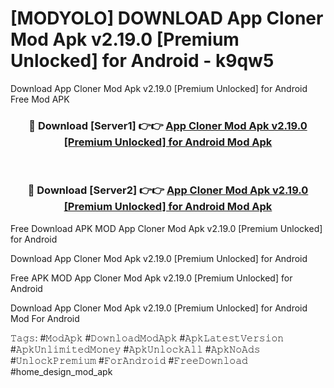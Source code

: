 # [MODYOLO] DOWNLOAD App Cloner Mod Apk v2.19.0 [Premium Unlocked] for Android - k9qw5
Download App Cloner Mod Apk v2.19.0 [Premium Unlocked] for Android Free Mod APK

<div align="center">
<h3>🔴 Download [Server1] 👉👉 <a href="https://apk-comot.site?title=App_Cloner_Mod_Apk_v2.19.0_[Premium_Unlocked]_for_Android">App Cloner Mod Apk v2.19.0 [Premium Unlocked] for Android Mod Apk</a></h3><br>

<h3>🔴 Download [Server2] 👉👉 <a href="https://apk-comot.site?title=App_Cloner_Mod_Apk_v2.19.0_[Premium_Unlocked]_for_Android">App Cloner Mod Apk v2.19.0 [Premium Unlocked] for Android Mod Apk</a></h3>
</div>


Free Download APK MOD App Cloner Mod Apk v2.19.0 [Premium Unlocked] for Android

Download App Cloner Mod Apk v2.19.0 [Premium Unlocked] for Android 

Free APK MOD App Cloner Mod Apk v2.19.0 [Premium Unlocked] for Android 

Download App Cloner Mod Apk v2.19.0 [Premium Unlocked] for Android Mod For Android

𝚃𝚊𝚐𝚜: #𝙼𝚘𝚍𝙰𝚙𝚔 #𝙳𝚘𝚠𝚗𝚕𝚘𝚊𝚍𝙼𝚘𝚍𝙰𝚙𝚔 #𝙰𝚙𝚔𝙻𝚊𝚝𝚎𝚜𝚝𝚅𝚎𝚛𝚜𝚒𝚘𝚗 #𝙰𝚙𝚔𝚄𝚗𝚕𝚒𝚖𝚒𝚝𝚎𝚍𝙼𝚘𝚗𝚎𝚢 #𝙰𝚙𝚔𝚄𝚗𝚕𝚘𝚌𝚔𝙰𝚕𝚕 #𝙰𝚙𝚔𝙽𝚘𝙰𝚍𝚜 #𝚄𝚗𝚕𝚘𝚌𝚔𝙿𝚛𝚎𝚖𝚒𝚞𝚖 #𝙵𝚘𝚛𝙰𝚗𝚍𝚛𝚘𝚒𝚍 #𝙵𝚛𝚎𝚎𝙳𝚘𝚠𝚗𝚕𝚘𝚊𝚍 #home_design_mod_apk